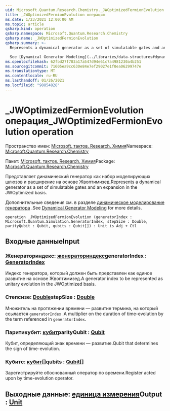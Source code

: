 ```yaml
---
uid: Microsoft.Quantum.Research.Chemistry._JWOptimizedFermionEvolution
title: _JWOptimizedFermionEvolution операция
ms.date: 1/23/2021 12:00:00 AM
ms.topic: article
qsharp.kind: operation
qsharp.namespace: Microsoft.Quantum.Research.Chemistry
qsharp.name: _JWOptimizedFermionEvolution
qsharp.summary: >-
  Represents a dynamical generator as a set of simulatable gates and an expansion in the JWOptimized basis.

  See [Dynamical Generator Modeling](../libraries/data-structures#dynamical-generator-modeling) for more details.
ms.openlocfilehash: 62fbd27f703a17a547d94e61c7a4981230a4b251
ms.sourcegitcommit: 71605ea9cc630e84e7ef29027e1f0ea06299747e
ms.translationtype: MT
ms.contentlocale: ru-RU
ms.lasthandoff: 01/26/2021
ms.locfileid: "98854828"
---
```

# <a name="_jwoptimizedfermionevolution-operation"></a><span data-ttu-id="c418d-102">_JWOptimizedFermionEvolution операция</span><span class="sxs-lookup"><span data-stu-id="c418d-102">_JWOptimizedFermionEvolution operation</span></span>

<span data-ttu-id="c418d-103">Пространство имен: [Microsoft. тактов. Research. Химия](xref:Microsoft.Quantum.Research.Chemistry)</span><span class="sxs-lookup"><span data-stu-id="c418d-103">Namespace: [Microsoft.Quantum.Research.Chemistry](xref:Microsoft.Quantum.Research.Chemistry)</span></span>

<span data-ttu-id="c418d-104">Пакет: [Microsoft. тактов. Research. Химия](https://nuget.org/packages/Microsoft.Quantum.Research.Chemistry)</span><span class="sxs-lookup"><span data-stu-id="c418d-104">Package: [Microsoft.Quantum.Research.Chemistry](https://nuget.org/packages/Microsoft.Quantum.Research.Chemistry)</span></span>


<span data-ttu-id="c418d-105">Представляет динамический генератор как набор моделирующих шлюзов и расширение на основе Жвоптимизед.</span><span class="sxs-lookup"><span data-stu-id="c418d-105">Represents a dynamical generator as a set of simulatable gates and an expansion in the JWOptimized basis.</span></span>

<span data-ttu-id="c418d-106">Дополнительные сведения см. в разделе [динамическое моделирование генератора](../libraries/data-structures#dynamical-generator-modeling) .</span><span class="sxs-lookup"><span data-stu-id="c418d-106">See [Dynamical Generator Modeling](../libraries/data-structures#dynamical-generator-modeling) for more details.</span></span>

```qsharp
operation _JWOptimizedFermionEvolution (generatorIndex : Microsoft.Quantum.Simulation.GeneratorIndex, stepSize : Double, parityQubit : Qubit, qubits : Qubit[]) : Unit is Adj + Ctl
```


## <a name="input"></a><span data-ttu-id="c418d-107">Входные данные</span><span class="sxs-lookup"><span data-stu-id="c418d-107">Input</span></span>

### <a name="generatorindex--generatorindex"></a><span data-ttu-id="c418d-108">Женераториндекс: [женераториндекс](xref:Microsoft.Quantum.Simulation.GeneratorIndex)</span><span class="sxs-lookup"><span data-stu-id="c418d-108">generatorIndex : [GeneratorIndex](xref:Microsoft.Quantum.Simulation.GeneratorIndex)</span></span>

<span data-ttu-id="c418d-109">Индекс генератора, который должен быть представлен как единое развитие на основе Жвоптимизед.</span><span class="sxs-lookup"><span data-stu-id="c418d-109">A generator index to be represented as unitary evolution in the JWOptimized basis.</span></span>


### <a name="stepsize--double"></a><span data-ttu-id="c418d-110">Степсизе: [Double](xref:microsoft.quantum.lang-ref.double)</span><span class="sxs-lookup"><span data-stu-id="c418d-110">stepSize : [Double](xref:microsoft.quantum.lang-ref.double)</span></span>

<span data-ttu-id="c418d-111">Множитель на протяжении времени — развитие термина, на который ссылается `generatorIndex` .</span><span class="sxs-lookup"><span data-stu-id="c418d-111">A multiplier on the duration of time-evolution by the term referenced in `generatorIndex`.</span></span>


### <a name="parityqubit--qubit"></a><span data-ttu-id="c418d-112">Паритикубит: [кубит](xref:microsoft.quantum.lang-ref.qubit)</span><span class="sxs-lookup"><span data-stu-id="c418d-112">parityQubit : [Qubit](xref:microsoft.quantum.lang-ref.qubit)</span></span>

<span data-ttu-id="c418d-113">Кубит, определяющий знак времени — развитие.</span><span class="sxs-lookup"><span data-stu-id="c418d-113">Qubit that determines the sign of time-evolution.</span></span>


### <a name="qubits--qubit"></a><span data-ttu-id="c418d-114">Кубитс: [кубит](xref:microsoft.quantum.lang-ref.qubit)[]</span><span class="sxs-lookup"><span data-stu-id="c418d-114">qubits : [Qubit](xref:microsoft.quantum.lang-ref.qubit)[]</span></span>

<span data-ttu-id="c418d-115">Зарегистрируйте обоснованный оператор по времени.</span><span class="sxs-lookup"><span data-stu-id="c418d-115">Register acted upon by time-evolution operator.</span></span>



## <a name="output--unit"></a><span data-ttu-id="c418d-116">Выходные данные: [единица измерения](xref:microsoft.quantum.lang-ref.unit)</span><span class="sxs-lookup"><span data-stu-id="c418d-116">Output : [Unit](xref:microsoft.quantum.lang-ref.unit)</span></span>

